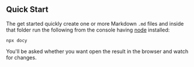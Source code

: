 ## Quick Start

The get started quickly create one or more Markdown `.md` files and inside that
folder run the following from the console having [node](http://nodejs.org) installed:

```
npx docy
```

You'll be asked whether you want open the result in the browser and watch for changes.
